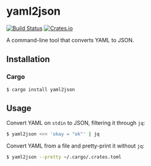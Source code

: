 yaml2json
=========  

[![Build Status](https://img.shields.io/github/workflow/status/dafu-wu/yaml2json/CI/main)](https://github.com/dafu-wu/yaml2json/actions?query=workflow%3ACI)
[![Crates.io](https://img.shields.io/crates/v/yaml2json)](https://crates.io/crates/yaml2json)

A command-line tool that converts YAML to JSON.


## Installation

### Cargo

```
$ cargo install yaml2json
```

## Usage

Convert YAML on `stdin` to JSON, filtering it through `jq`:

```bash
$ yaml2json <<< 'okay = "ok"' | jq
```

Convert YAML from a file and pretty-print it without `jq`:

```bash
$ yaml2json --pretty ~/.cargo/.crates.toml
```